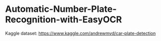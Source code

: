 # Automatic-Number-Plate-Recognition-with-EasyOCR
Kaggle dataset: https://www.kaggle.com/andrewmvd/car-plate-detection
